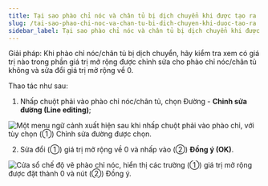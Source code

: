```yaml
---
title: Tại sao phào chỉ nóc và chân tủ bị dịch chuyển khi được tạo ra
slug: /tai-sao-phao-chi-noc-va-chan-tu-bi-dich-chuyen-khi-duoc-tao-ra
sidebar_label: Tại sao phào chỉ nóc và chân tủ bị dịch chuyển khi được tạo ra
---
```


Giải pháp: Khi phào chỉ nóc/chân tủ bị dịch chuyển, hãy kiểm tra xem có giá trị nào trong phần giá trị mở rộng được chỉnh sửa cho phào chỉ nóc/chân tủ không và sửa đổi giá trị mở rộng về 0.

Thao tác như sau:

1. Nhấp chuột phải vào phào chỉ nóc/chân tủ, chọn Đường - **Chỉnh sửa đường (Line editing)**;

![Một menu ngữ cảnh xuất hiện sau khi nhấp chuột phải vào phào chỉ, với tùy chọn (①) Chỉnh sửa đường được chọn.](https://storage.googleapis.com/jegavn_kb/images/83a048a3-0c2c-4bb2-a41e-ab37210698b5.png)

2. Sửa đổi (①) giá trị mở rộng về 0 và nhấp vào (②) **Đồng ý (OK)**.

![Cửa sổ chế độ vẽ phào chỉ nóc, hiển thị các trường (①) giá trị mở rộng được đặt thành 0 và nút (②) Đồng ý.](https://storage.googleapis.com/jegavn_kb/images/6dd32978-0686-44c9-9d2c-d5710273e869.png)